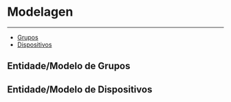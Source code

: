 # Modelagen

---

- [Grupos](#model-groups)
- [Dispositivos](#model-computers)

<a name="model-groups"></a>
## Entidade/Modelo de Grupos


<a name="model-computers"></a>
## Entidade/Modelo de Dispositivos
